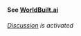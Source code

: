 #### See [WorldBuilt.ai](http://www.worldbuilt.ai)  
###### [Discussion](https://github.com/Techni-cite-Design-Lab/worldbuilt.ai/discussions) is activated

